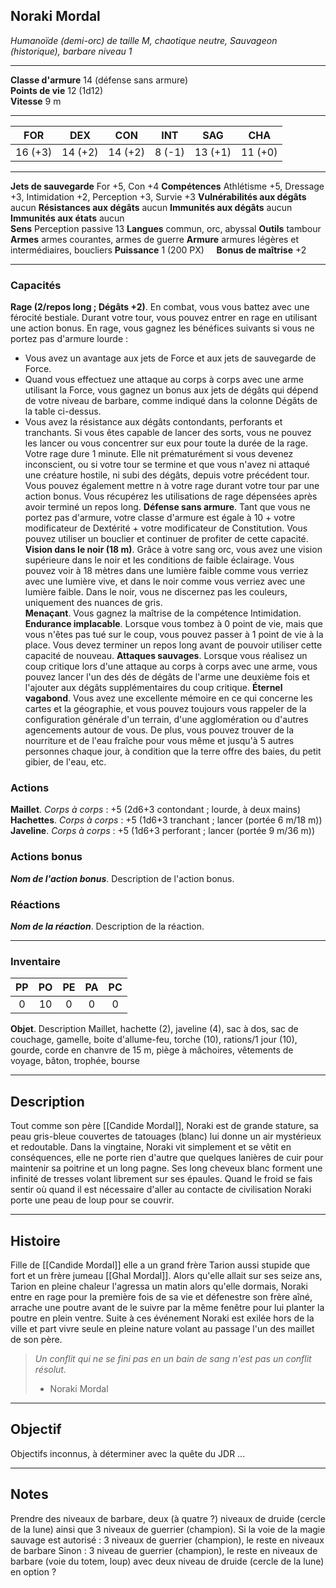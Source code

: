 ## Noraki Mordal
*Humanoïde (demi-orc) de taille M, chaotique neutre, Sauvageon (historique), barbare niveau 1*
___
**Classe d'armure** 14 (défense sans armure)  
**Points de vie** 12 (1d12)  
**Vitesse** 9 m  
___

| FOR     | DEX     | CON     | INT    | SAG     | CHA     |
| ------- | ------- | ------- | ------ | ------- | ------- |
| 16 (+3) | 14 (+2) | 14 (+2) | 8 (-1) | 13 (+1) | 11 (+0) |
___
**Jets de sauvegarde** For +5, Con +4
**Compétences** Athlétisme +5, Dressage +3, Intimidation +2, Perception +3, Survie +3
**Vulnérabilités aux dégâts** aucun
**Résistances aux dégâts** aucun
**Immunités aux dégâts** aucun
**Immunités aux états** aucun  
**Sens**  Perception passive 13
**Langues** commun, orc, abyssal
**Outils** tambour
**Armes** armes courantes, armes de guerre
**Armure** armures légères et intermédiaires, boucliers
**Puissance** 1 (200 PX)     **Bonus de maîtrise** +2  
___
### Capacités
**Rage (2/repos long ; Dégâts +2)**. En combat, vous vous battez avec une férocité bestiale. Durant votre tour, vous pouvez entrer en rage en utilisant une action bonus. En rage, vous gagnez les bénéfices suivants si vous ne portez pas d'armure lourde :
- Vous avez un avantage aux jets de Force et aux jets de sauvegarde de Force. 
- Quand vous effectuez une attaque au corps à corps avec une arme utilisant la Force, vous gagnez un bonus aux jets de dégâts qui dépend de votre niveau de barbare, comme indiqué dans la colonne Dégâts de la table ci-dessus. 
- Vous avez la résistance aux dégâts contondants, perforants et tranchants.
Si vous êtes capable de lancer des sorts, vous ne pouvez les lancer ou vous concentrer sur eux pour toute la durée de la rage. 
Votre rage dure 1 minute. Elle nit prématurément si vous devenez inconscient, ou si votre tour se termine et que vous n'avez ni attaqué une créature hostile, ni subi des dégâts, depuis votre précédent tour. Vous pouvez également mettre n à votre rage durant votre tour par une action bonus. Vous récupérez les utilisations de rage dépensées après avoir terminé un repos long.
**Défense sans armure**. Tant que vous ne portez pas d'armure, votre classe d'armure est égale à 10 + votre modificateur de Dextérité + votre modificateur de Constitution. Vous pouvez utiliser un bouclier et continuer de profiter de cette capacité.
**Vision dans le noir (18 m)**. Grâce à votre sang orc, vous avez une vision supérieure dans le noir et les conditions de faible éclairage. Vous pouvez voir à 18 mètres dans une lumière faible comme vous verriez avec une lumière vive, et dans le noir comme vous verriez avec une lumière faible. Dans le noir, vous ne discernez pas les couleurs, uniquement des nuances de gris.  
**Menaçant**. Vous gagnez la maîtrise de la compétence Intimidation.
**Endurance implacable**. Lorsque vous tombez à 0 point de vie, mais que vous n'êtes pas tué sur le coup, vous pouvez passer à 1 point de vie à la place. Vous devez terminer un repos long avant de pouvoir utiliser cette capacité de nouveau.
**Attaques sauvages**. Lorsque vous réalisez un coup critique lors d'une attaque au corps à corps avec une arme, vous pouvez lancer l'un des dés de dégâts de l'arme une deuxième fois et l'ajouter aux dégâts supplémentaires du coup critique.
**Éternel vagabond**. Vous avez une excellente mémoire en ce qui concerne les cartes et la géographie, et vous pouvez toujours vous rappeler de la configuration générale d'un terrain, d'une agglomération ou d'autres agencements autour de vous. De plus, vous pouvez trouver de la nourriture et de l'eau fraîche pour vous même et jusqu'à 5 autres personnes chaque jour, à condition que la terre offre des baies, du petit gibier, de l'eau, etc.
### Actions
**Maillet**. _Corps à corps_ : +5 (2d6+3 contondant ; lourde, à deux mains)  
**Hachettes**. _Corps à corps_ : +5 (1d6+3 tranchant ; lancer (portée 6 m/18 m))  
**Javeline**. _Corps à corps_ : +5 (1d6+3 perforant ; lancer (portée 9 m/36 m))

### Actions bonus
***Nom de l'action bonus***. Description de l'action bonus.  

### Réactions
***Nom de la réaction***. Description de la réaction.  

___
### Inventaire
| PP  | PO  | PE  | PA  | PC  |
| :-: | :-: | :-: | :-: | :-: |
|  0  | 10  |  0  |  0  |  0  |

**Objet**. Description
Maillet, hachette (2), javeline (4), sac à dos, sac de couchage, gamelle, boite d'allume-feu, torche (10), rations/1 jour (10), gourde, corde en chanvre de 15 m, piège à mâchoires, vêtements de voyage, bâton, trophée, bourse
___
## Description
Tout comme son père [[Candide Mordal]], Noraki est de grande stature, sa peau gris-bleue couvertes de tatouages (blanc) lui donne un air mystérieux et redoutable. Dans la vingtaine, Noraki vit simplement et se vêtit en conséquences, elle ne porte rien d'autre que quelques lanières de cuir pour maintenir sa poitrine et un long pagne. Ses long cheveux blanc forment une infinité de tresses volant librement sur ses épaules. Quand le froid se fais sentir où quand il est nécessaire d'aller au contacte de civilisation Noraki porte une peau de loup pour se couvrir.
___
## Histoire
Fille de [[Candide Mordal]] elle a un grand frère Tarion aussi stupide que fort et un frère jumeau [[Ghal Mordal]]. Alors qu'elle allait sur ses seize ans, Tarion en pleine chaleur l'agressa un matin alors qu'elle dormais, Noraki entre en rage pour la première fois de sa vie et défenestre son frère aîné, arrache une poutre avant de le suivre par la même fenêtre pour lui planter la poutre en plein ventre. Suite à ces événement Noraki est exilée hors de la ville et part vivre seule en pleine nature volant au passage l'un des maillet de son père.  

> *Un conflit qui ne se fini pas en un bain de sang n'est pas un conflit résolut.*
> - Noraki Mordal 
___
## Objectif
Objectifs inconnus, à déterminer avec la quête du JDR ... 
___
## Notes
Prendre des niveaux de barbare, deux (à quatre ?) niveaux de druide (cercle de la lune) ainsi que 3 niveaux de guerrier (champion).
Si la voie de la magie sauvage est autorisé : 3 niveaux de guerrier (champion), le reste en niveaux de barbare
Sinon : 3 niveau de guerrier (champion), le reste en niveaux de barbare (voie du totem, loup) avec deux niveau de druide (cercle de la lune) en option ?
